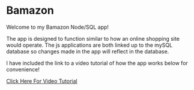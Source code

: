 # Bamazon

Welcome to my Bamazon Node/SQL app!

The app is designed to function similar to how an online shopping site would operate. The js applications are both linked up to the mySQL database so changes made in the app will reflect in the database.

I have included the link to a video tutorial of how the app works below for convenience!



[Click Here For Video Tutorial](https://drive.google.com/file/d/1coD9LLlMXrMc5LipFRjA0Za5X1jw32RY/view)